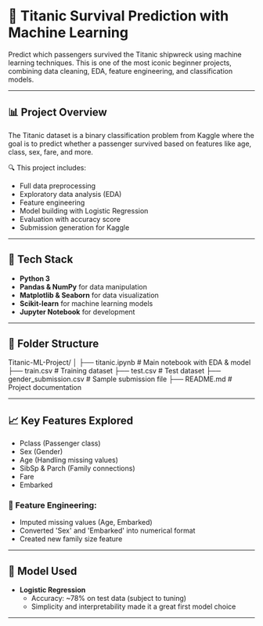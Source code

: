 # 🚢 Titanic Survival Prediction with Machine Learning

Predict which passengers survived the Titanic shipwreck using machine learning techniques. This is one of the most iconic beginner projects, combining data cleaning, EDA, feature engineering, and classification models.

---

## 📊 Project Overview

The Titanic dataset is a binary classification problem from Kaggle where the goal is to predict whether a passenger survived based on features like age, class, sex, fare, and more.

🔍 This project includes:
- Full data preprocessing
- Exploratory data analysis (EDA)
- Feature engineering
- Model building with Logistic Regression
- Evaluation with accuracy score
- Submission generation for Kaggle

---

## 🧱 Tech Stack

- **Python 3**
- **Pandas & NumPy** for data manipulation
- **Matplotlib & Seaborn** for data visualization
- **Scikit-learn** for machine learning models
- **Jupyter Notebook** for development

---

## 📁 Folder Structure

Titanic-ML-Project/
│
├── titanic.ipynb # Main notebook with EDA & model
├── train.csv # Training dataset
├── test.csv # Test dataset
├── gender_submission.csv # Sample submission file
├── README.md # Project documentation


---

## 📈 Key Features Explored

- Pclass (Passenger class)
- Sex (Gender)
- Age (Handling missing values)
- SibSp & Parch (Family connections)
- Fare
- Embarked

### 🔧 Feature Engineering:
- Imputed missing values (Age, Embarked)
- Converted 'Sex' and 'Embarked' into numerical format
- Created new family size feature

---

## 🧠 Model Used

- **Logistic Regression**
  - Accuracy: ~78% on test data (subject to tuning)
  - Simplicity and interpretability made it a great first model choice

---

